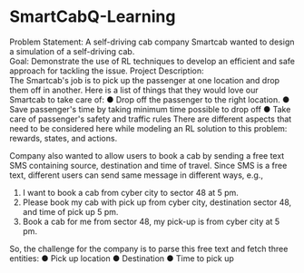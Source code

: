 # SmartCabQ-Learning

Problem Statement: A self-driving cab company Smartcab wanted to design a simulation of a 
self-driving cab.  
Goal: Demonstrate the use of RL techniques to develop an efficient and safe approach for 
tackling the issue. 
Project Description:  
The Smartcab's job is to pick up the passenger at one location and drop them off in another. 
Here is a list of things that they would love our Smartcab to take care of: 
● Drop off the passenger to the right location. 
● Save passenger's time by taking minimum time possible to drop off 
● Take care of passenger's safety and traffic rules 
There are different aspects that need to be considered here while modeling an RL solution to 
this problem: rewards, states, and actions. 
      
Company also wanted to allow users to book a cab by sending a free text SMS containing 
source, destination and time of travel. Since SMS is a free text, different users can send same 
message in different ways, e.g., 
1. I want to book a cab from cyber city to sector 48 at 5 pm. 
2. Please book my cab with pick up from cyber city, destination sector 48, and time of pick up 
5 pm. 
3. Book a cab for me from sector 48, my pick-up is from cyber city at 5 pm. 
 
So, the challenge for the company is to parse this free text and fetch three entities: 
● Pick up location 
● Destination 
● Time to pick up 
